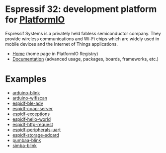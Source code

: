 
# Espressif 32: development platform for [PlatformIO](https://platformio.org)

Espressif Systems is a privately held fabless semiconductor company. They provide wireless communications and Wi-Fi chips which are widely used in mobile devices and the Internet of Things applications.

* [Home](https://platformio.org/platforms/espressif32) (home page in PlatformIO Registry)
* [Documentation](http://docs.platformio.org/page/platforms/espressif32.html) (advanced usage, packages, boards, frameworks, etc.)

# Examples

* [arduino-blink](https://github.com/platformio/platform-espressif32/tree/master/examples/arduino-blink)
* [arduino-wifiscan](https://github.com/platformio/platform-espressif32/tree/master/examples/arduino-wifiscan)
* [espidf-ble-adv](https://github.com/platformio/platform-espressif32/tree/master/examples/espidf-ble-adv)
* [espidf-coap-server](https://github.com/platformio/platform-espressif32/tree/master/examples/espidf-coap-server)
* [espidf-exceptions](https://github.com/platformio/platform-espressif32/tree/master/examples/espidf-exceptions)
* [espidf-hello-world](https://github.com/platformio/platform-espressif32/tree/master/examples/espidf-hello-world)
* [espidf-http-request](https://github.com/platformio/platform-espressif32/tree/master/examples/espidf-http-request)
* [espidf-peripherals-uart](https://github.com/platformio/platform-espressif32/tree/master/examples/espidf-peripherals-uart)
* [espidf-storage-sdcard](https://github.com/platformio/platform-espressif32/tree/master/examples/espidf-storage-sdcard)
* [pumbaa-blink](https://github.com/platformio/platform-espressif32/tree/master/examples/pumbaa-blink)
* [simba-blink](https://github.com/platformio/platform-espressif32/tree/master/examples/simba-blink)
